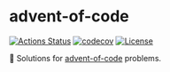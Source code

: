 # advent-of-code

[![Actions Status](https://github.com/devshawn/advent-of-code/workflows/Python/badge.svg)](https://github.com/devshawn/advent-of-code/actions) [![codecov](https://codecov.io/gh/devshawn/advent-of-code/branch/master/graph/badge.svg)](https://codecov.io/gh/devshawn/advent-of-code) [![License](https://img.shields.io/badge/License-MIT-blue.svg)](LICENSE)


🎄 Solutions for [advent-of-code][advent-of-code] problems.

[advent-of-code]: https://adventofcode.com
